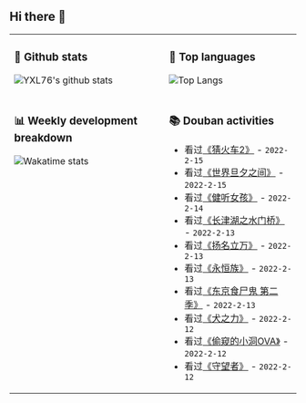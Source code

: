 ## Hi there 👋

<table>
<tr>
<td valign="top" width="54%">

### 🔭 Github stats

![YXL76's github stats](https://github-readme-stats.yxl76.vercel.app/api?username=YXL76&count_private=true&show_icons=true&include_all_commits=true&theme=prussian&line_height=28&disable_animations=true)

</td>

<td valign="top" width="46%">

### 🌱 Top languages

![Top Langs](https://github-readme-stats.yxl76.vercel.app/api/top-langs/?username=YXL76&layout=compact&theme=prussian&langs_count=8&hide=HTML,CSS,SCSS)

</td>
</tr>
<tr>
<td valign="top" width="54%">

### 📊 Weekly development breakdown

![Wakatime stats](https://github-readme-stats.yxl76.vercel.app/api/wakatime?username=YXL76&layout=compact&theme=prussian)


</td>
<td valign="top" width="46%">

### 📚 Douban activities

- 看过[《猜火车2》](http://movie.douban.com/subject/22263645/) - `2022-2-15`
- 看过[《世界旦夕之间》](http://movie.douban.com/subject/3228134/) - `2022-2-15`
- 看过[《健听女孩》](http://movie.douban.com/subject/35048413/) - `2022-2-14`
- 看过[《长津湖之水门桥》](http://movie.douban.com/subject/35613853/) - `2022-2-13`
- 看过[《扬名立万》](http://movie.douban.com/subject/35422807/) - `2022-2-13`
- 看过[《永恒族》](http://movie.douban.com/subject/30223888/) - `2022-2-13`
- 看过[《东京食尸鬼 第二季》](http://movie.douban.com/subject/26113806/) - `2022-2-13`
- 看过[《犬之力》](http://movie.douban.com/subject/33437152/) - `2022-2-12`
- 看过[《偷窥的小洞OVA》](http://movie.douban.com/subject/19966581/) - `2022-2-12`
- 看过[《守望者》](http://movie.douban.com/subject/26635374/) - `2022-2-12`

</td>
</tr>
</table>

<!--
**YXL76/YXL76** is a ✨ _special_ ✨ repository because its `README.md` (this file) appears on your GitHub profile.

Here are some ideas to get you started:

- 🔭 I’m currently working on ...
- 🌱 I’m currently learning ...
- 👯 I’m looking to collaborate on ...
- 🤔 I’m looking for help with ...
- 💬 Ask me about ...
- 📫 How to reach me: ...
- 😄 Pronouns: ...
- ⚡ Fun fact: ...
-->
